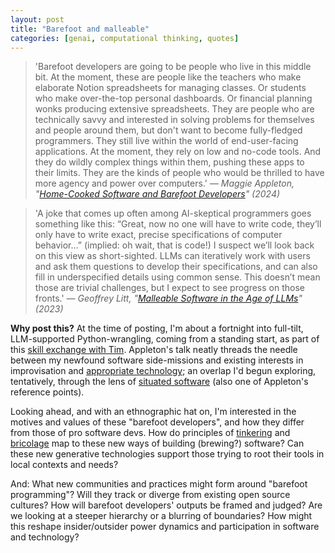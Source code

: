 ```yaml
---
layout: post  
title: "Barefoot and malleable"
categories: [genai, computational thinking, quotes]
---
```


> 'Barefoot developers are going to be people who live in this middle bit. At the moment, these are people like the teachers who make elaborate Notion spreadsheets for managing classes. Or students who make over-the-top personal dashboards. Or financial planning wonks producing extensive spreadsheets. They are people who are technically savvy and interested in solving problems for themselves and people around them, but don't want to become fully-fledged programmers. They still live within the world of end-user-facing applications. At the moment, they rely on low and no-code tools. And they do wildly complex things within them, pushing these apps to their limits. They are the kinds of people who would be thrilled to have more agency and power over computers.'
<cite>— Maggie Appleton, "[Home-Cooked Software and Barefoot Developers](https://maggieappleton.com/home-cooked-software)" (2024)</cite>

> 'A joke that comes up often among AI-skeptical programmers goes something like this: “Great, now no one will have to write code, they’ll only have to write exact, precise specifications of computer behavior…” (implied: oh wait, that is code!) I suspect we’ll look back on this view as short-sighted. LLMs can iteratively work with users and ask them questions to develop their specifications, and can also fill in underspecified details using common sense. This doesn’t mean those are trivial challenges, but I expect to see progress on those fronts.'
<cite>— Geoffrey Litt, "[Malleable Software in the Age of LLMs](https://www.geoffreylitt.com/2023/03/25/llm-end-user-programming)" (2023)</cite>

**Why post this?** At the time of posting, I'm about a fortnight into full-tilt, LLM-supported Python-wrangling, coming from a standing start, as part of this [skill exchange with Tim](https://github.com/timcowlishaw/enxaneta). Appleton's talk neatly threads the needle between my newfound software side-missions and existing interests in improvisation and [appropriate technology](/compost/appropriate-technology/); an overlap I'd begun exploring, tentatively, through the lens of [situated software](/compost/situated-software/) (also one of Appleton's reference points).

Looking ahead, and with an ethnographic hat on, I'm interested in the motives and values of these "barefoot developers", and how they differ from those of pro software devs. How do principles of [tinkering](/compost/tinkering/) and [bricolage](/compost/bricolage/) map to these new ways of building (brewing?) software? Can these new generative technologies support those trying to root their tools in local contexts and needs?

And: What new communities and practices might form around "barefoot programming"? Will they track or diverge from existing open source cultures? How will barefoot developers' outputs be framed and judged? Are we looking at a steeper hierarchy or a blurring of boundaries? How might this reshape insider/outsider power dynamics and participation in software and technology?